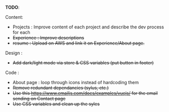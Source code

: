 **TODO**:

Content:

- Projects : Improve content of each project and describe the dev process for each
- ~~Experience : Improve descriptions~~
- ~~resume : Upload on AWS and link it on Experience/About page.~~

Design :

- ~~Add dark/light mode via store & CSS variables (put button in footer)~~

Code :

- About page : loop through icons instead of hardcoding them
- ~~Remove redundant dependancies (sylus, etc.)~~
- ~~Use this https://www.emailjs.com/docs/examples/vuejs/ for the email sending on Contact page~~
- ~~Use CSS variables and clean up the syles~~

